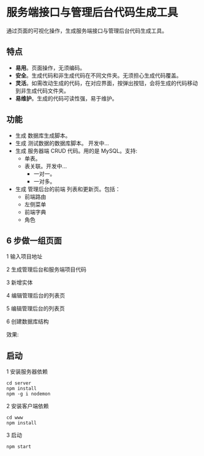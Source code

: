 # 服务端接口与管理后台代码生成工具
通过页面的可视化操作，生成服务端接口与管理后台代码生成工具。

## 特点
* **易用**。页面操作，无须编码。
* **安全**。生成代码和非生成代码在不同文件夹。无须担心生成代码覆盖。
* **灵活**。如需改动生成的代码，在对应界面，按弹出按钮，会将生成的代码移动到非生成代码文件夹。
* **易维护**。生成的代码可读性强，易于维护。

## 功能
* 生成 数据库生成脚本。
* 生成 测试数据的数据库脚本。 开发中...
* 生成 服务器端 CRUD 代码。用的是 MySQL。支持:
  * 单表。
  * 表关联。开发中...
    * 一对一。
    * 一对多。
* 生成 管理后台的前端 列表和更新页。包括：
  * 前端路由
  * 左侧菜单
  * 前端字典
  * 角色

## 6 步做一组页面
1 输入项目地址

2 生成管理后台和服务端项目代码

3 新增实体

4 编辑管理后台的列表页

5 编辑管理后台的列表页

6 创建数据库结构

效果:



## 启动
1 安装服务器依赖  
```
cd server
npm install
npm -g i nodemon
```

2 安装客户端依赖  
```
cd www
npm install
```

3 启动  
```
npm start
```


